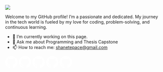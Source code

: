![](https://scontent.fcrk1-2.fna.fbcdn.net/v/t39.30808-6/449439565_2136126783439149_4063343886367045516_n.jpg?_nc_cat=110&ccb=1-7&_nc_sid=cc71e4&_nc_eui2=AeFIUpNdvXzzQbcosgAimwW5cY201uIw6VRxjbTW4jDpVDhLQLxV7r7FY75B76_lCoVhhX3eaJwVWRwcfOqn16Ma&_nc_ohc=FoKSH54mofEQ7kNvgGeNBUm&_nc_ht=scontent.fcrk1-2.fna&oh=00_AYCRHgt-bAxTcNpRySFeZOcNQpLJHLSEjDLgL77Su8s5rw&oe=6685BD75)

Welcome to my GitHub profile! I’m a passionate and dedicated. My journey in the tech world is fueled by my love for coding, problem-solving, and continuous learning.

- 🔭 I’m currently working on this page. 
- 💬 Ask me about Programming and Thesis Capstone 
- 📫 How to reach me: shanetepace@gmail.com 

[<img src='data:image/svg+xml;utf8,<svg xmlns="http://www.w3.org/2000/svg" role="img" viewBox="0 0 24 24"><path fill="%23FFFFFF" d="M12 0C5.37 0 0 5.37 0 12c0 5.3 3.438 9.8 8.205 11.387.6.11.82-.258.82-.577v-2.165c-3.338.726-4.033-1.61-4.033-1.61-.546-1.387-1.333-1.756-1.333-1.756-1.09-.746.084-.73.084-.73 1.205.085 1.838 1.236 1.838 1.236 1.07 1.834 2.81 1.304 3.495.997.107-.774.418-1.304.763-1.603-2.665-.303-5.466-1.334-5.466-5.934 0-1.31.468-2.38 1.235-3.22-.124-.303-.535-1.523.117-3.176 0 0 1.007-.323 3.3 1.23a11.451 11.451 0 0 1 3-.403c1.02.005 2.045.138 3 .403 2.292-1.553 3.298-1.23 3.298-1.23.653 1.653.243 2.873.12 3.176.77.84 1.234 1.91 1.234 3.22 0 4.61-2.803 5.625-5.476 5.92.428.37.823 1.102.823 2.222v3.293c0 .323.217.694.825.577C20.565 21.796 24 17.298 24 12 24 5.37 18.63 0 12 0z"/></svg>' alt='github' height='40'>](https://github.com/SheeynTepace)
[<img src='data:image/svg+xml;utf8,<svg xmlns="http://www.w3.org/2000/svg" role="img" viewBox="0 0 24 24"><path fill="%23FFFFFF" d="M12 0C5.37 0 0 5.37 0 12c0 5.3 3.438 9.8 8.205 11.387.6.11.82-.258.82-.577v-2.165c-3.338.726-4.033-1.61-4.033-1.61-.546-1.387-1.333-1.756-1.333-1.756-1.09-.746.084-.73.084-.73 1.205.085 1.838 1.236 1.838 1.236 1.07 1.834 2.81 1.304 3.495.997.107-.774.418-1.304.763-1.603-2.665-.303-5.466-1.334-5.466-5.934 0-1.31.468-2.38 1.235-3.22-.124-.303-.535-1.523.117-3.176 0 0 1.007-.323 3.3 1.23a11.451 11.451 0 0 1 3-.403c1.02.005 2.045.138 3 .403 2.292-1.553 3.298-1.23 3.298-1.23.653 1.653.243 2.873.12 3.176.77.84 1.234 1.91 1.234 3.22 0 4.61-2.803 5.625-5.476 5.92.428.37.823 1.102.823 2.222v3.293c0 .323.217.694.825.577C20.565 21.796 24 17.298 24 12 24 5.37 18.63 0 12 0z"/></svg>' alt='linkedin' height='40'>](https://www.linkedin.com/in/kristina-shane-tepace-31011725b/)
[<img src='data:image/svg+xml;utf8,<svg xmlns="http://www.w3.org/2000/svg" role="img" viewBox="0 0 24 24"><path fill="%23FFFFFF" d="M12 0C5.37 0 0 5.37 0 12c0 5.3 3.438 9.8 8.205 11.387.6.11.82-.258.82-.577v-2.165c-3.338.726-4.033-1.61-4.033-1.61-.546-1.387-1.333-1.756-1.333-1.756-1.09-.746.084-.73.084-.73 1.205.085 1.838 1.236 1.838 1.236 1.07 1.834 2.81 1.304 3.495.997.107-.774.418-1.304.763-1.603-2.665-.303-5.466-1.334-5.466-5.934 0-1.31.468-2.38 1.235-3.22-.124-.303-.535-1.523.117-3.176 0 0 1.007-.323 3.3 1.23a11.451 11.451 0 0 1 3-.403c1.02.005 2.045.138 3 .403 2.292-1.553 3.298-1.23 3.298-1.23.653 1.653.243 2.873.12 3.176.77.84 1.234 1.91 1.234 3.22 0 4.61-2.803 5.625-5.476 5.92.428.37.823 1.102.823 2.222v3.293c0 .323.217.694.825.577C20.565 21.796 24 17.298 24 12 24 5.37 18.63 0 12 0z"/></svg>' alt='facebook' height='40'>](https://www.facebook.com/sheeeyntepace/)
[<img src='data:image/svg+xml;utf8,<svg xmlns="http://www.w3.org/2000/svg" role="img" viewBox="0 0 24 24"><path fill="%23FFFFFF" d="M12 0C5.37 0 0 5.37 0 12c0 5.3 3.438 9.8 8.205 11.387.6.11.82-.258.82-.577v-2.165c-3.338.726-4.033-1.61-4.033-1.61-.546-1.387-1.333-1.756-1.333-1.756-1.09-.746.084-.73.084-.73 1.205.085 1.838 1.236 1.838 1.236 1.07 1.834 2.81 1.304 3.495.997.107-.774.418-1.304.763-1.603-2.665-.303-5.466-1.334-5.466-5.934 0-1.31.468-2.38 1.235-3.22-.124-.303-.535-1.523.117-3.176 0 0 1.007-.323 3.3 1.23a11.451 11.451 0 0 1 3-.403c1.02.005 2.045.138 3 .403 2.292-1.553 3.298-1.23 3.298-1.23.653 1.653.243 2.873.12 3.176.77.84 1.234 1.91 1.234 3.22 0 4.61-2.803 5.625-5.476 5.92.428.37.823 1.102.823 2.222v3.293c0 .323.217.694.825.577C20.565 21.796 24 17.298 24 12 24 5.37 18.63 0 12 0z"/></svg>' alt='instagram' height='40'>](https://www.instagram.com/sheeyn_tepace/)
[<img src='data:image/svg+xml;utf8,<svg xmlns="http://www.w3.org/2000/svg" role="img" viewBox="0 0 24 24"><path fill="%23FFFFFF" d="M12 0C5.37 0 0 5.37 0 12c0 5.3 3.438 9.8 8.205 11.387.6.11.82-.258.82-.577v-2.165c-3.338.726-4.033-1.61-4.033-1.61-.546-1.387-1.333-1.756-1.333-1.756-1.09-.746.084-.73.084-.73 1.205.085 1.838 1.236 1.838 1.236 1.07 1.834 2.81 1.304 3.495.997.107-.774.418-1.304.763-1.603-2.665-.303-5.466-1.334-5.466-5.934 0-1.31.468-2.38 1.235-3.22-.124-.303-.535-1.523.117-3.176 0 0 1.007-.323 3.3 1.23a11.451 11.451 0 0 1 3-.403c1.02.005 2.045.138 3 .403 2.292-1.553 3.298-1.23 3.298-1.23.653 1.653.243 2.873.12 3.176.77.84 1.234 1.91 1.234 3.22 0 4.61-2.803 5.625-5.476 5.92.428.37.823 1.102.823 2.222v3.293c0 .323.217.694.825.577C20.565 21.796 24 17.298 24 12 24 5.37 18.63 0 12 0z"/></svg>' alt='tiktok' height='40'>](https://www.tiktok.com/@sheeyntepace)




